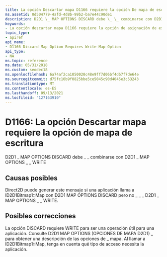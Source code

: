 ```yaml
---
title: La opción Descartar mapa D1166 requiere la opción De mapa de escritura
ms.assetid: 0d504779-4afd-4d8b-99b2-ba7e44c90de1
description: D2D1 \_ MAP OPTIONS DISCARD debe \_ \_ combinarse con D2D1 \_ MAP OPTIONS \_ \_ WRITE
keywords:
- La opción descartar mapa D1166 requiere la opción de asignación de escritura Direct2D
topic_type:
- apiref
api_name:
- D1166 Discard Map Option Requires Write Map Option
api_type:
- NA
ms.topic: reference
ms.date: 05/31/2018
ms.custom: seodec18
ms.openlocfilehash: 6a74af2ca1050020c48e9ff7d06bf4d67f7de64e
ms.sourcegitcommit: d75fc10b9f0825bbe5ce5045c90d4045e3c53243
ms.translationtype: MT
ms.contentlocale: es-ES
ms.lasthandoff: 09/13/2021
ms.locfileid: "127163910"
---
```

# <a name="d1166-discard-map-option-requires-write-map-option"></a>D1166: La opción Descartar mapa requiere la opción de mapa de escritura

D2D1 \_ MAP OPTIONS DISCARD debe \_ \_ combinarse con D2D1 \_ MAP OPTIONS \_ \_ WRITE






 

## <a name="possible-causes"></a>Causas posibles

Direct2D puede generar este mensaje si una aplicación llama a ID2D1Bitmap1::Map con D2D1 MAP OPTIONS DISCARD pero no \_ \_ \_ D2D1 \_ MAP OPTIONS \_ \_ WRITE.

## <a name="possible-fixes"></a>Posibles correcciones

La opción DISCARD requiere WRITE para ser una operación útil para una aplicación. Consulte D2D1 MAP OPTIONS (OPCIONES DE MAPA D2D1) \_ para obtener una descripción de las opciones de \_ mapa. Al llamar a ID2D1Bitmap1::Map, tenga en cuenta qué tipo de acceso necesita la aplicación.

 

 




